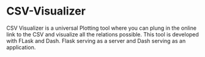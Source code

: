 # CSV-Visualizer

CSV Visualizer is a universal Plotting tool where you can plung in the online link to the CSV and visualize all the relations possible. This tool is developed with FLask and Dash. Flask serving as a server and Dash serving as an application.